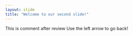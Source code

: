 ```yaml
---
layout: slide
title: "Welcome to our second slide!"
---
```

This is comment after review
Use the left arrow to go back!
